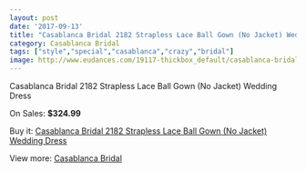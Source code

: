 ```yaml
---
layout: post
date: '2017-09-13'
title: "Casablanca Bridal 2182 Strapless Lace Ball Gown (No Jacket) Wedding Dress"
category: Casablanca Bridal
tags: ["style","special","casablanca","crazy","bridal"]
image: http://www.eudances.com/19117-thickbox_default/casablanca-bridal-2182-strapless-lace-ball-gown-no-jacket-wedding-dress.jpg
---
```

Casablanca Bridal 2182 Strapless Lace Ball Gown (No Jacket) Wedding Dress

On Sales: **$324.99**
<a href="https://www.eudances.com/en/casablanca-bridal/5689-casablanca-bridal-2182-strapless-lace-ball-gown-no-jacket-wedding-dress.html"><amp-img layout="responsive" width="600" height="600" src="//www.eudances.com/19117-thickbox_default/casablanca-bridal-2182-strapless-lace-ball-gown-no-jacket-wedding-dress.jpg" alt="Casablanca Bridal 2182 Strapless Lace Ball Gown (No Jacket) Wedding Dress 0" /></a>
<a href="https://www.eudances.com/en/casablanca-bridal/5689-casablanca-bridal-2182-strapless-lace-ball-gown-no-jacket-wedding-dress.html"><amp-img layout="responsive" width="600" height="600" src="//www.eudances.com/19119-thickbox_default/casablanca-bridal-2182-strapless-lace-ball-gown-no-jacket-wedding-dress.jpg" alt="Casablanca Bridal 2182 Strapless Lace Ball Gown (No Jacket) Wedding Dress 1" /></a>
<a href="https://www.eudances.com/en/casablanca-bridal/5689-casablanca-bridal-2182-strapless-lace-ball-gown-no-jacket-wedding-dress.html"><amp-img layout="responsive" width="600" height="600" src="//www.eudances.com/19118-thickbox_default/casablanca-bridal-2182-strapless-lace-ball-gown-no-jacket-wedding-dress.jpg" alt="Casablanca Bridal 2182 Strapless Lace Ball Gown (No Jacket) Wedding Dress 2" /></a>

Buy it: [Casablanca Bridal 2182 Strapless Lace Ball Gown (No Jacket) Wedding Dress](https://www.eudances.com/en/casablanca-bridal/5689-casablanca-bridal-2182-strapless-lace-ball-gown-no-jacket-wedding-dress.html "Casablanca Bridal 2182 Strapless Lace Ball Gown (No Jacket) Wedding Dress")

View more: [Casablanca Bridal](https://www.eudances.com/en/4-casablanca-bridal "Casablanca Bridal")